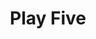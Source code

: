 ---
title: Play Five
description: This is a main page.
permalink: /play5

layout: post
sidenav: plays
---